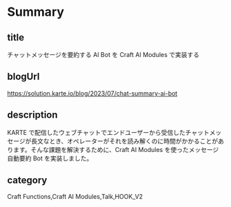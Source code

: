 # Summary

## title

チャットメッセージを要約する AI Bot を Craft AI Modules で実装する

## blogUrl
https://solution.karte.io/blog/2023/07/chat-summary-ai-bot

## description

KARTE で配信したウェブチャットでエンドユーザーから受信したチャットメッセージが長文なとき、オペレーターがそれを読み解くのに時間がかかることがあります。そんな課題を解決するために、Craft AI Modules を使ったメッセージ自動要約 Bot を実装しました。

## category

Craft Functions,Craft AI Modules,Talk,HOOK_V2
